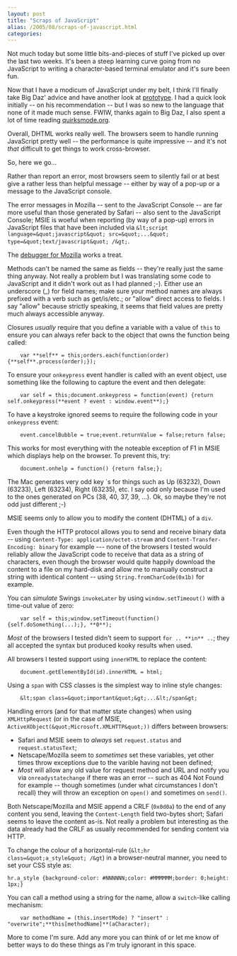 ```yaml
---
layout: post
title: "Scraps of JavaScript"
alias: /2005/08/scraps-of-javascript.html
categories:
---
```

Not much today but some little bits-and-pieces of stuff I've picked up over the last two weeks. It's been a steep learning curve going from no JavaScript to writing a character-based terminal emulator and it's sure been fun.

Now that I have a modicum of JavaScript under my belt, I think I'll finally take Big Daz' advice and have another look at [prototype](http://prototype.conio.net/). I had a quick look initially -- on his recommendation -- but I was so new to the language that none of it made much sense. FWIW, thanks again to Big Daz, I also spent a lot of time reading [quirksmode.org](http://www.quirksmode.org/home.html).

Overall, DHTML works really well. The browsers seem to handle running JavaScript pretty well -- the performance is quite impressive -- and it's not _that_ difficult to get things to work cross-browser.

So, here we go...

Rather than report an error, most browsers seem to silently fail or at best give a rather less than helpful message -- either by way of a pop-up or a message to the JavaScript console.

The error messages in Mozilla -- sent to the JavaScript Console -- are far more useful than those generated by Safari -- also sent to the JavaScript Console; MSIE is woeful when reporting (by way of a pop-up) errors in JavaScript files that have been included via `&lt;script language=&quot;javascript&quot; src=&quot;...&quot; type=&quot;text/javascript&quot; /&gt;`.

The [debugger for Mozilla](http://www.mozilla.org/projects/venkman/) works a treat.

Methods can't be named the same as fields -- they're really just the same thing anyway. Not really a problem but I was translating some code to JavaScript and it didn't work out as I had planned ;-). Either use an underscore (_) for field names; make sure your method names are always prefixed with a verb such as get/is/etc.; or "allow" direct access to fields. I say "allow" because strictly speaking, it seems that field values are pretty much always accessible anyway.

Closures _usually_ require that you define a variable with a value of `this` to ensure you can always refer back to the object that owns the function being called:

```
    var **self** = this;orders.each(function(order) {**self**.process(order);});
```

To ensure your `onkeypress` event handler is called with an event object, use something like the following to capture the event and then delegate:

```
    var self = this;document.onkeypress = function(event) {return self.onkeypress(**event ? event : window.event**);}
```

To have a keystroke ignored seems to require the following code in your `onkeypress` event:

```
    event.cancelBubble = true;event.returnValue = false;return false;
```

This works for most everything with the noteable exception of F1 in MSIE which displays help on the browser. To prevent this, try:

```
    document.onhelp = function() {return false;};
```

The Mac generates very odd key `s for things such as Up (63232), Down (63233), Left (63234), Right (63235), etc. I say odd only because I'm used to the ones generated on PCs (38, 40, 37, 39, ...). Ok, so maybe they're not odd just different ;-)

MSIE seems only to allow you to modify the content (DHTML) of a `div`.

Even though the HTTP protocol allows you to send and receive binary data -- using `Content-Type: application/octet-stream` and `Content-Transfer-Encoding: binary` for example --- none of the browsers I tested would reliably allow the JavaScript code to receive that data as a string of characters, even though the browser would quite happily download the content to a file on my hard-disk and allow me to manually construct a string with identical content -- using `String.fromCharCode(0x1b)` for example.

You can _simulate_ Swings `invokeLater` by using `window.setTimeout()` with a time-out value of zero:

```
    var self = this;window.setTimeout(function() {self.doSomething(...);}, **0**);
```

_Most_ of the browsers I tested didn't seem to support `for .. **in** ..`; they all accepted the syntax but produced kooky results when used.

All browsers I tested support using `innerHTML` to replace the content:

```
    document.getElementById(id).innerHTML = html;
```

Using a `span` with CSS classes is the simplest way to inline style changes:

```
    &lt;span class=&quot;important&quot;&gt;...&lt;/span&gt;
```

Handling errors (and for that matter state changes) when using `XMLHttpRequest` (or in the case of MSIE, `ActiveXObject(&quot;Microsoft.XMLHTTP&quot;))` differs between browsers:

* Safari and MSIE seem to _always_ set `request.status` and `request.statusText`;
* Netscape/Mozilla seem to _sometimes_ set these variables, yet other times throw exceptions due to the varible having not been defined;
* _Most_ will allow any old value for request method and URL and notify you via `onreadystatechange` if there was an error -- such as 404 Not Found for example -- though sometimes (under what circumstances I don't recall) they will throw an exception on `open()` and sometimes on `send()`.

Both Netscape/Mozilla and MSIE append a CRLF (`0x0d0a`) to the end of any content you send, leaving the `Content-Length` field two-bytes short; Safari seems to leave the content as-is. Not really a problem but interesting as the data already had the CRLF as usually recommended for sending content via HTTP.

To change the colour of a horizontal-rule (`&lt;hr class=&quot;a_style&quot; /&gt`) in a browser-neutral manner, you need to set your CSS style as:

```
hr.a_style {background-color: #NNNNNN;color: #MMMMMM;border: 0;height: 1px;}
```

You can call a method using a string for the name, allow a `switch`-like calling mechanism:

```
    var methodName = (this.insertMode) ? "insert" : "overwrite";**this[methodName]**(aCharacter);
```

More to come I'm sure. Add any more you can think of or let me know of better ways to do these things as I'm truly ignorant in this space.
